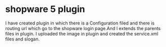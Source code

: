 # shopware 5 plugin
I have created plugin in which there is a Configuration filed and there is routing url which go to the shopware login page.And I extends the parents files in plugin. 
I uploaded the image in plugin and created the service.xml files and slogan.
